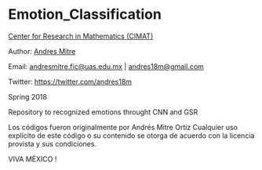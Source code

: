 # Emotion_Classification


[Center for Research in Mathematics (CIMAT)](http://www.cimat.mx/en)

Author: [Andres Mitre](https://www.linkedin.com/in/andres18m)

Email: andresmitre.fic@uas.edu.mx | andres18m@gmail.com

Twitter:  https://twitter.com/andres18m

Spring 2018



Repository to recognized emotions throught CNN and GSR 

Los códigos fueron originalmente por Andrés Mitre Ortiz
Cualquier uso explícito de este código o su contenido se otorga 
de acuerdo con la licencia provista y sus condiciones.

VIVA MÉXICO !
